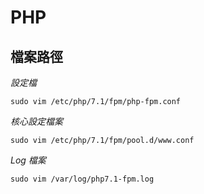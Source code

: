 # PHP

## 檔案路徑


*設定檔*

```
sudo vim /etc/php/7.1/fpm/php-fpm.conf
```



*核心設定檔案*

```
sudo vim /etc/php/7.1/fpm/pool.d/www.conf
```

*Log 檔案*

```
sudo vim /var/log/php7.1-fpm.log
```

